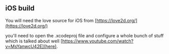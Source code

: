 ## iOS build

You will need the love source for iOS from [https://love2d.org/](https://love2d.org/)

you'll need to open the .xcodeproj file and configure a whole bunch of stuff which is talked about well [https://www.youtube.com/watch?v=MsYanwcU42E](here).
